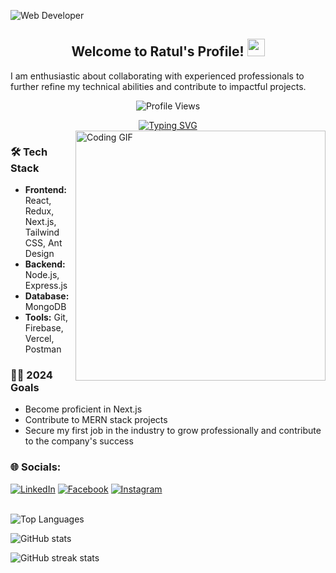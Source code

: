 ![Web Developer](https://media.licdn.com/dms/image/D4D16AQE-fRFPidZITw/profile-displaybackgroundimage-shrink_350_1400/0/1722438191697?e=1727913600&v=beta&t=imh-Q-j6XKeHk2gH8qaGqICN3tvf1i51MMgLVEpBRGA)

<div align="center">
    <h2>Welcome to Ratul's Profile! <img src="https://media.giphy.com/media/hvRJCLFzcasrR4ia7z/giphy.gif" width="28"></h2>
  </div>
  
I am enthusiastic about collaborating with experienced professionals to further refine my technical abilities and contribute to impactful projects.


  
  <p align="center">
    <img src="https://komarev.com/ghpvc/?username=hrhabib07&label=Profile%20views&color=0e75b6&style=flat" alt="Profile Views" />
  </p>
  
  <div align="center">
    <a href="https://git.io/typing-svg">
      <img src="https://readme-typing-svg.demolab.com?font=Fira+Code&color=38C2FF&center=true&vCenter=true&width=435&lines=Web+Developer;MERN+Stack+Developer;Next.js+Enthusiast" alt="Typing SVG" />
    </a>
  </div>
  
  
  <div >
 
  <img align="right" alt="Coding GIF" width="400" src="https://64.media.tumblr.com/2d0af9c90d1b1107313cc20bda01548a/tumblr_outwxnanpp1u79o2lo1_1280.gif">
</div>

  
  
  
  
  ### 🛠️ Tech Stack
  
  - **Frontend:** React, Redux, Next.js, Tailwind CSS, Ant Design
  - **Backend:** Node.js, Express.js
  - **Database:** MongoDB
  - **Tools:** Git, Firebase, Vercel, Postman
  
  
  
  ### 👨‍💻 2024 Goals
  
  - Become proficient in Next.js
  - Contribute to MERN stack projects
  - Secure my first job in the industry to grow 
    professionally and contribute to the company's success
  
  
  ### 🌐 Socials:
  
 [![LinkedIn](https://img.shields.io/badge/LinkedIn-%230077B5.svg?logo=linkedin&logoColor=white)](https://www.linkedin.com/in/ratul-chakraborty-cb1/) [![Facebook](https://img.shields.io/badge/Facebook-%231877F2.svg?logo=Facebook&logoColor=white)](https://www.facebook.com/bikromaditya.chakraborty.ratul?mibextid=ZbWKwL) [![Instagram](https://img.shields.io/badge/Instagram-%23E4405F.svg?logo=Instagram&logoColor=white)](https://www.instagram.com/ratul.chakrab0rty?igsh=MWloeGxqZXh4eGVt)
  
  <br clear="both" />
    <img align="left" src="https://github-readme-stats.vercel.app/api/top-langs?username=hrhabib07&show_icons=true&locale=en&layout=compact" alt="Top Languages" /> 
  <br clear="both" />




![GitHub stats](https://github-readme-stats.vercel.app/api?username=ratulchoron&show_icons=true&count_private=true)  

![GitHub streak stats](https://streak-stats.demolab.com/?user=ratulchoron)  


